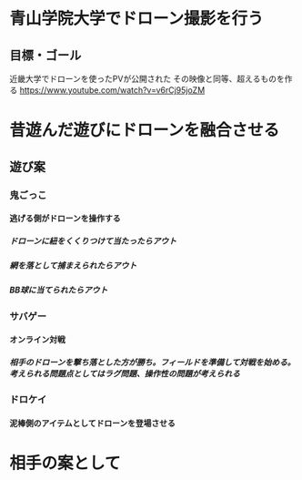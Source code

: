 # 青山学院大学でドローン撮影を行う


## 目標・ゴール
近畿大学でドローンを使ったPVが公開された
その映像と同等、超えるものを作る
https://www.youtube.com/watch?v=v6rCj95joZM




# 昔遊んだ遊びにドローンを融合させる
## 遊び案

### 鬼ごっこ
#### 逃げる側がドローンを操作する
##### ドローンに紐をくくりつけて当たったらアウト
##### 網を落として捕まえられたらアウト
##### BB球に当てられたらアウト


### サバゲー
#### オンライン対戦
##### 相手のドローンを撃ち落とした方が勝ち。フィールドを準備して対戦を始める。考えられる問題点としてはラグ問題、操作性の問題が考えられる


### ドロケイ
#### 泥棒側のアイテムとしてドローンを登場させる




# 相手の案として
